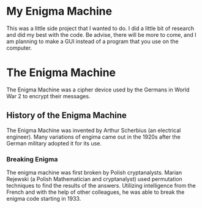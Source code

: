 # My Enigma Machine
This was a little side project that I wanted to do. I did a little bit of research and did my best with the code. Be advise, there will be more to come, and I am planning to make a GUI instead of a program that you use on the computer. 

# The Enigma Machine
The Enigma Machine was a cipher device used by the Germans in World War 2 to encrypt their messages.

## History of the Enigma Machine
The Enigma Machine was invented by Arthur Scherbius (an electrical engineer). Many variations of engima came out in the 1920s after the German military adopted it for its use. 

### Breaking Enigma 
The enigma machine was first broken by Polish cryptanalysts. Marian Rejewski (a Polish Mathematician and cryptanalyst) used permutation techniques to find the results of the answers. Utilizing intelligence from the French and with the help of other colleagues, he was able to break the enigma code starting in 1933. 
